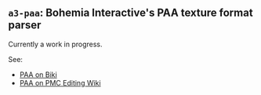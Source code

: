 `a3-paa`: Bohemia Interactive's PAA texture format parser
---------------------------------------------------------
Currently a work in progress.

See:
- [PAA on Biki](https://community.bistudio.com/wiki/PAA_File_Format)
- [PAA on PMC Editing Wiki](https://pmc.editing.wiki/doku.php?id=arma:file_formats:paa)
